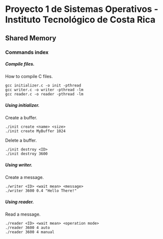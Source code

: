 # Proyecto 1 de Sistemas Operativos - Instituto Tecnológico de Costa Rica
## Shared Memory

### Commands index

##### Compile files.

How to compile C files.

```
gcc initializer.c -o init -pthread
gcc writer.c -o writer -pthread -lm
gcc reader.c -o reader -pthread -lm
```

##### Using initializer.

Create a buffer.
```
./init create <name> <size>
./init create MyBuffer 1024
```

Delete a buffer.
```
./init destroy <ID>
./init destroy 3600
```

##### Using writer.

Create a message.
```
./writer <ID> <wait mean> <message>
./writer 3600 0.4 "Hello There!"
```

##### Using reader.

Read a message.
```
./reader <ID> <wait mean> <operation mode>
./reader 3600 4 auto
./reader 3600 4 manual
```


